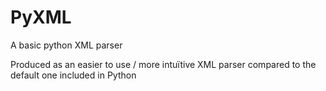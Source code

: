 # PyXML
A basic python XML parser

Produced as an easier to use / more intuïtive XML parser compared to the default one included in Python
